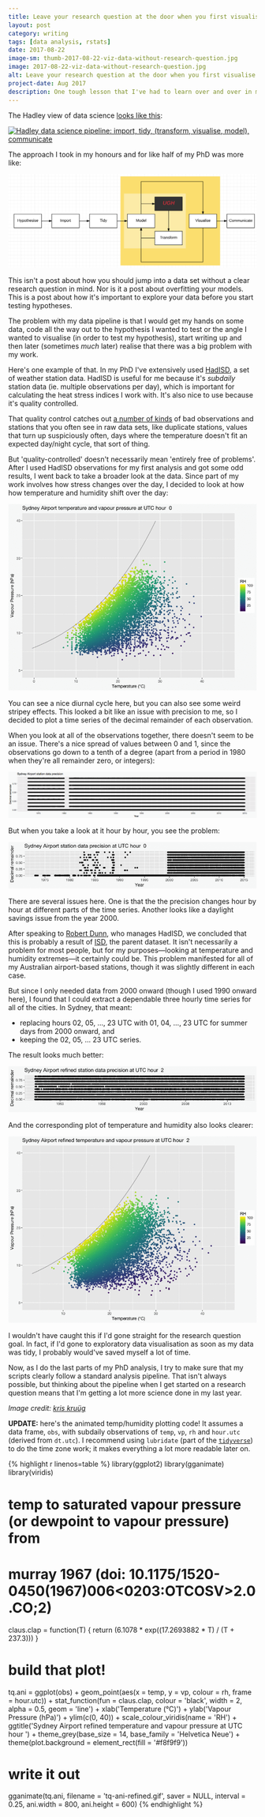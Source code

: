 ```yaml
---
title: Leave your research question at the door when you first visualise data
layout: post
category: writing
tags: [data analysis, rstats]
date: 2017-08-22
image-sm: thumb-2017-08-22-viz-data-without-research-question.jpg
image: 2017-08-22-viz-data-without-research-question.jpg
alt: Leave your research question at the door when you first visualise data
project-date: Aug 2017
description: One tough lesson that I've had to learn over and over in my PhD is the importance of a disciplined data science pipeline.
---
```

The Hadley view of data science [looks like this](http://r4ds.had.co.nz/introduction.html):

[![Hadley data science pipeline: import, tidy, (transform, visualise, model), communicate](http://r4ds.had.co.nz/diagrams/data-science.png)](http://r4ds.had.co.nz/introduction.html)

The approach I took in my honours and for like half of my PhD was more like:

![Hypothesise, import, tidy, ((model, UGH, transform), visualise), communicate](/assets/hadisd/bad-data-analysis.png)

This isn't a post about how you should jump into a data set without a clear research question in mind. Nor is it a post about overfitting your models. This is a post about how it's important to explore your data before you start testing hypotheses.

The problem with my data pipeline is that I would get my hands on some data, code all the way out to the hypothesis I wanted to test or the angle I wanted to visualise (in order to test my hypothesis), start writing up and then later (sometimes _much_ later) realise that there was a big problem with my work.

Here's one example of that. In my PhD I've extensively used [HadISD](http://www.metoffice.gov.uk/hadobs/hadisd/), a set of weather station data. HadISD is useful for me because it's _subdaily_ station data (ie. multiple observations per day), which is important for calculating the heat stress indices I work with. It's also nice to use because it's quality controlled.

That quality control catches out [a number of kinds](https://www.clim-past.net/8/1649/2012/) of bad observations and stations that you often see in raw data sets, like duplicate stations, values that turn up suspiciously often, days where the temperature doesn't fit an expected day/night cycle, that sort of thing.

But 'quality-controlled' doesn't necessarily mean 'entirely free of problems'. After I used HadISD observations for my first analysis and got some odd results, I went back to take a broader look at the data. Since part of my work involves how stress changes over the day, I decided to look at how how temperature and humidity shift over the day:

![Sydney Airport temperature and humidity, 1973-2014](/assets/hadisd/tq-ani.gif)

You can see a nice diurnal cycle here, but you can also see some weird stripey effects. This looked a bit like an issue with precision to me, so I decided to plot a time series of the decimal remainder of each observation.

When you look at all of the observations together, there doesn't seem to be an issue. There's a nice spread of values between 0 and 1, since the observations go down to a tenth of a degree (apart from a period in 1980 when they're all remainder zero, or integers):

![Sydney Airport temperature precision, 1973-2014](/assets/hadisd/tq-precision-all-hours.png)

But when you take a look at it hour by hour, you see the problem:

![Sydney Airport temperature precision by hour, 1973-2014](/assets/hadisd/tq-precision-ani.gif)

There are several issues here. One is that the the precision changes hour by hour at different parts of the time series. Another looks like a daylight savings issue from the year 2000.

After speaking to [Robert Dunn](https://scholar.google.com/citations?user=toTm8pQAAAAJ&hl=en), who manages HadISD, we concluded that this is probably a result of [ISD](https://www.ncdc.noaa.gov/isd), the parent dataset. It isn't necessarily a problem for most people, but for my purposes—looking at temperature and humidity extremes—it certainly could be. This problem manifested for all of my Australian airport-based stations, though it was slightly different in each case.

But since I only needed data from 2000 onward (though I used 1990 onward here), I found that I could extract a dependable three hourly time series for all of the cities. In Sydney, that meant:

- replacing hours 02, 05, ..., 23 UTC with 01, 04, ..., 23 UTC for summer days from 2000 onward, and
- keeping the 02, 05, ... 23 UTC series.

The result looks much better:

![Refined Sydney Airport temperature precision by hour, 1990-2014](/assets/hadisd/tq-precision-ani-refined.gif)

And the corresponding plot of temperature and humidity also looks clearer:

![Refined Sydney Airport temperature and humidity, 1990-2014](/assets/hadisd/tq-ani-refined.gif)

I wouldn't have caught this if I'd gone straight for the research question goal. In fact, if I'd gone to exploratory data visualisation as soon as my data was tidy, I probably would've saved myself a lot of time.

Now, as I do the last parts of my PhD analysis, I try to make sure that my scripts clearly follow a standard analysis pipeline. That isn't always possible, but thinking about the pipeline when I get started on a research question means that I'm getting a lot more science done in my last year.

_Image credit: [kris kruüg](https://www.flickr.com/photos/kk/9243272454/)_

**UPDATE:** here's the animated temp/humidity plotting code! It assumes a data frame, `obs`, with subdaily observations of `temp`, `vp`, `rh` and `hour.utc` (derived from `dt.utc`). I recommend using `lubridate` (part of the [`tidyverse`](tidyverse.org)) to do the time zone work; it makes everything a lot more readable later on.

{% highlight r linenos=table %}
library(ggplot2)
library(gganimate)
library(viridis)


# temp to saturated vapour pressure (or dewpoint to vapour pressure) from
# murray 1967 (doi: 10.1175/1520-0450(1967)006<0203:OTCOSV>2.0.CO;2)
claus.clap = function(T)
{
  return (6.1078 * exp((17.2693882 * T) / (T + 237.3)))
}

# build that plot!
tq.ani = ggplot(obs) + 
  geom_point(aes(x = temp, y = vp, colour = rh, frame = hour.utc)) +
  stat_function(fun = claus.clap, colour = 'black', width = 2, alpha = 0.5,
    geom = 'line') +
  xlab('Temperature (°C)') +
  ylab('Vapour Pressure (hPa)') +
  ylim(c(0, 40)) +
  scale_colour_viridis(name = 'RH') +
  ggtitle('Sydney Airport refined temperature and vapour pressure at UTC hour ') +
  theme_grey(base_size = 14, base_family = 'Helvetica Neue') +
  theme(plot.background = element_rect(fill = '#f8f9f9'))

# write it out
gganimate(tq.ani, filename = 'tq-ani-refined.gif',
  saver = NULL, interval = 0.25, ani.width = 800, ani.height = 600)
{% endhighlight %}
